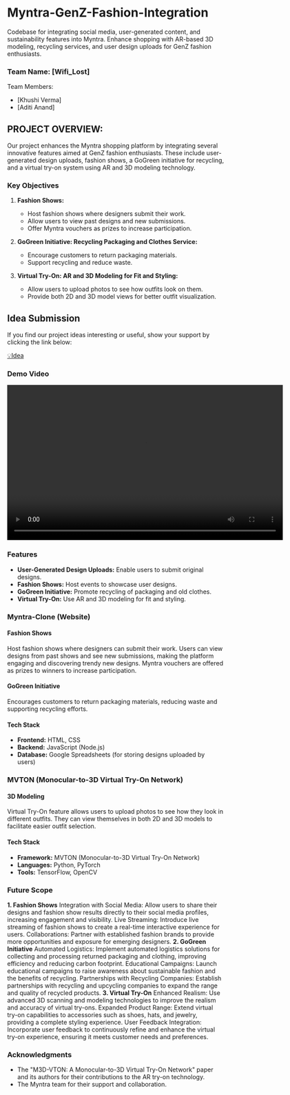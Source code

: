 # Myntra-GenZ-Fashion-Integration
Codebase for integrating social media, user-generated content, and sustainability features into Myntra. Enhance shopping with AR-based 3D modeling, recycling services, and user design uploads for GenZ fashion enthusiasts.


### Team Name: [Wifi_Lost]
Team Members:
- [Khushi Verma]
- [Aditi Anand]


## PROJECT OVERVIEW:
Our project enhances the Myntra shopping platform by integrating several innovative features aimed at GenZ fashion enthusiasts. These include user-generated design uploads, fashion shows, a GoGreen initiative for recycling, and a virtual try-on system using AR and 3D modeling technology.

### Key Objectives
1. **Fashion Shows:**
   - Host fashion shows where designers submit their work.
   - Allow users to view past designs and new submissions.
   - Offer Myntra vouchers as prizes to increase participation.

2. **GoGreen Initiative: Recycling Packaging and Clothes Service:**
   - Encourage customers to return packaging materials.
   - Support recycling and reduce waste.

3. **Virtual Try-On: AR and 3D Modeling for Fit and Styling:**
   - Allow users to upload photos to see how outfits look on them.
   - Provide both 2D and 3D model views for better outfit visualization.

## Idea Submission

If you find our project ideas interesting or useful, show your support by clicking the link below:

[💡Idea](link-to-your-repository)

### Demo Video
<video width="640" height="360" controls>
    <source src="videos/your-video-file.mp4" type="video/mp4">
    Your browser does not support the video tag.
</video>

### Features
- **User-Generated Design Uploads:** Enable users to submit original designs.
- **Fashion Shows:** Host events to showcase user designs.
- **GoGreen Initiative:** Promote recycling of packaging and old clothes.
- **Virtual Try-On:** Use AR and 3D modeling for fit and styling.

### Myntra-Clone (Website)

#### Fashion Shows
Host fashion shows where designers can submit their work. Users can view designs from past shows and see new submissions, making the platform engaging and discovering trendy new designs. Myntra vouchers are offered as prizes to winners to increase participation.

#### GoGreen Initiative
Encourages customers to return packaging materials, reducing waste and supporting recycling efforts.

#### Tech Stack
- **Frontend:** HTML, CSS
- **Backend:** JavaScript (Node.js)
- **Database:** Google Spreadsheets (for storing designs uploaded by users)

### MVTON (Monocular-to-3D Virtual Try-On Network)

#### 3D Modeling
Virtual Try-On feature allows users to upload photos to see how they look in different outfits. They can view themselves in both 2D and 3D models to facilitate easier outfit selection.

#### Tech Stack
- **Framework:** MVTON (Monocular-to-3D Virtual Try-On Network)
- **Languages:** Python, PyTorch
- **Tools:** TensorFlow, OpenCV

### Future Scope
**1. Fashion Shows**
Integration with Social Media: Allow users to share their designs and fashion show results directly to their social media profiles, increasing engagement and visibility.
Live Streaming: Introduce live streaming of fashion shows to create a real-time interactive experience for users.
Collaborations: Partner with established fashion brands to provide more opportunities and exposure for emerging designers.
**2. GoGreen Initiative**
Automated Logistics: Implement automated logistics solutions for collecting and processing returned packaging and clothing, improving efficiency and reducing carbon footprint.
Educational Campaigns: Launch educational campaigns to raise awareness about sustainable fashion and the benefits of recycling.
Partnerships with Recycling Companies: Establish partnerships with recycling and upcycling companies to expand the range and quality of recycled products.
**3. Virtual Try-On**
Enhanced Realism: Use advanced 3D scanning and modeling technologies to improve the realism and accuracy of virtual try-ons.
Expanded Product Range: Extend virtual try-on capabilities to accessories such as shoes, hats, and jewelry, providing a complete styling experience.
User Feedback Integration: Incorporate user feedback to continuously refine and enhance the virtual try-on experience, ensuring it meets customer needs and preferences.

### Acknowledgments
- The "M3D-VTON: A Monocular-to-3D Virtual Try-On Network" paper and its authors for their contributions to the AR try-on technology.
- The Myntra team for their support and collaboration.



